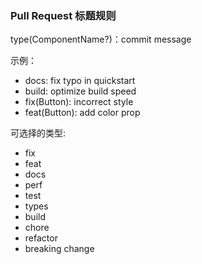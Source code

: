 ### Pull Request 标题规则

type(ComponentName?)：commit message

示例：

- docs: fix typo in quickstart
- build: optimize build speed
- fix(Button): incorrect style
- feat(Button): add color prop

可选择的类型:

- fix
- feat
- docs
- perf
- test
- types
- build
- chore
- refactor
- breaking change
